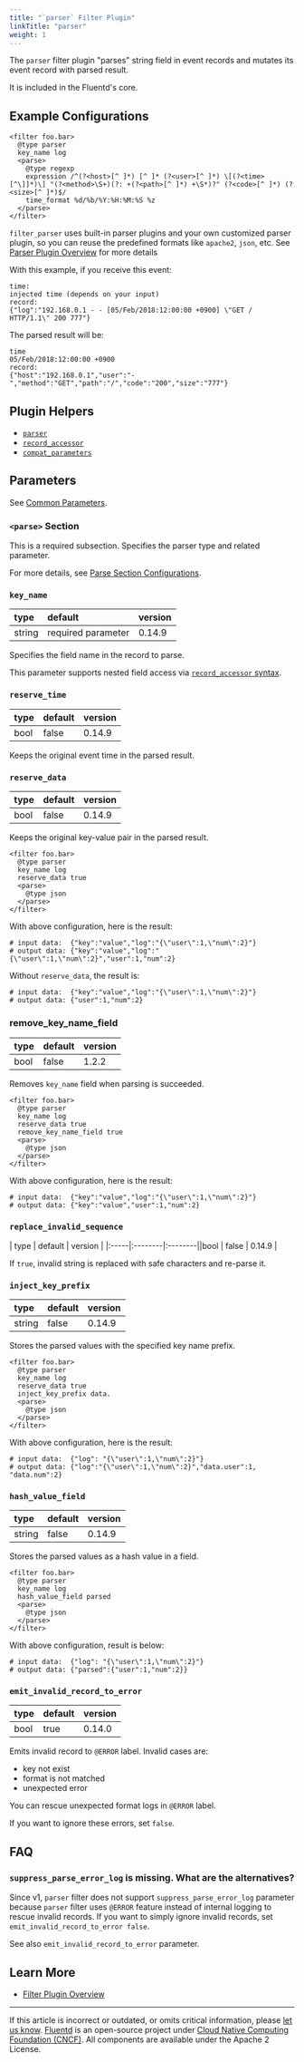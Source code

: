 ```yaml
---
title: "`parser` Filter Plugin"
linkTitle: "parser"
weight: 1
---
```


The `parser` filter plugin "parses" string field in event records and mutates
its event record with parsed result.

It is included in the Fluentd's core.

## Example Configurations

```
<filter foo.bar>
  @type parser
  key_name log
  <parse>
    @type regexp
    expression /^(?<host>[^ ]*) [^ ]* (?<user>[^ ]*) \[(?<time>[^\]]*)\] "(?<method>\S+)(?: +(?<path>[^ ]*) +\S*)?" (?<code>[^ ]*) (?<size>[^ ]*)$/
    time_format %d/%b/%Y:%H:%M:%S %z
  </parse>
</filter>
```

`filter_parser` uses built-in parser plugins and your own customized parser
plugin, so you can reuse the predefined formats like `apache2`, `json`, etc. See
[Parser Plugin Overview](/plugins/parser/README.md) for more details

With this example, if you receive this event:

```
time:
injected time (depends on your input)
record:
{"log":"192.168.0.1 - - [05/Feb/2018:12:00:00 +0900] \"GET / HTTP/1.1\" 200 777"}
```

The parsed result will be:

```
time
05/Feb/2018:12:00:00 +0900
record:
{"host":"192.168.0.1","user":"-","method":"GET","path":"/","code":"200","size":"777"}
```

## Plugin Helpers

- [`parser`](/developer/api-plugin-helper-parser.md)
- [`record_accessor`](/developer/api-plugin-helper-record_accessor.md)
- [`compat_parameters`](/developer/api-plugin-helper-compat_parameters.md)

## Parameters

See [Common Parameters](/configuration/plugin-common-parameters.md).

### `<parse>` Section

This is a required subsection. Specifies the parser type and related parameter.

For more details, see [Parse Section
Configurations](/configuration/parse-section.md).

### `key_name`

| type   | default            | version |
| :----- | :----------------- | :------ |
| string | required parameter | 0.14.9  |

Specifies the field name in the record to parse.

This parameter supports nested field access via [`record_accessor`
syntax](/developer/api-plugin-helper-record_accessor.md/#syntax).

### `reserve_time`

| type | default | version |
| :--- | :------ | :------ |
| bool | false   | 0.14.9  |

Keeps the original event time in the parsed result.

### `reserve_data`

| type | default | version |
| :--- | :------ | :------ |
| bool | false   | 0.14.9  |

Keeps the original key-value pair in the parsed result.

```
<filter foo.bar>
  @type parser
  key_name log
  reserve_data true
  <parse>
    @type json
  </parse>
</filter>
```

With above configuration, here is the result:

```
# input data:  {"key":"value","log":"{\"user\":1,\"num\":2}"}
# output data: {"key":"value","log":"{\"user\":1,\"num\":2}","user":1,"num":2}
```

Without `reserve_data`, the result is:

```
# input data:  {"key":"value","log":"{\"user\":1,\"num\":2}"}
# output data: {"user":1,"num":2}
```

### remove_key_name_field

| type | default | version |
| :--- | :------ | :------ |
| bool | false   | 1.2.2   |

Removes `key_name` field when parsing is succeeded.

```
<filter foo.bar>
  @type parser
  key_name log
  reserve_data true
  remove_key_name_field true
  <parse>
    @type json
  </parse>
</filter>
```

With above configuration, here is the result:

```
# input data:  {"key":"value","log":"{\"user\":1,\"num\":2}"}
# output data: {"key":"value","user":1,"num":2}
```

### `replace_invalid_sequence`

| type | default | version |
|:-----|:--------|:--------||bool | false | 0.14.9 |

If `true`, invalid string is replaced with safe characters and re-parse it.

### `inject_key_prefix`

| type   | default | version |
| :----- | :------ | :------ |
| string | false   | 0.14.9  |

Stores the parsed values with the specified key name prefix.

```
<filter foo.bar>
  @type parser
  key_name log
  reserve_data true
  inject_key_prefix data.
  <parse>
    @type json
  </parse>
</filter>
```

With above configuration, here is the result:

```
# input data:  {"log": "{\"user\":1,\"num\":2}"}
# output data: {"log":"{\"user\":1,\"num\":2}","data.user":1, "data.num":2}
```

### `hash_value_field`

| type   | default | version |
| :----- | :------ | :------ |
| string | false   | 0.14.9  |

Stores the parsed values as a hash value in a field.

```
<filter foo.bar>
  @type parser
  key_name log
  hash_value_field parsed
  <parse>
    @type json
  </parse>
</filter>
```

With above configuration, result is below:

```
# input data:  {"log": "{\"user\":1,\"num\":2}"}
# output data: {"parsed":{"user":1,"num":2}}
```

### `emit_invalid_record_to_error`

| type | default | version |
| :--- | :------ | :------ |
| bool | true    | 0.14.0  |

Emits invalid record to `@ERROR` label. Invalid cases are:

- key not exist
- format is not matched
- unexpected error

You can rescue unexpected format logs in `@ERROR` label.

If you want to ignore these errors, set `false`.

## FAQ

### `suppress_parse_error_log` is missing. What are the alternatives?

Since v1, `parser` filter does not support `suppress_parse_error_log`
parameter because `parser` filter uses `@ERROR` feature instead of
internal logging to rescue invalid records. If you want to simply
ignore invalid records, set `emit_invalid_record_to_error false`.

See also `emit_invalid_record_to_error` parameter.

## Learn More

- [Filter Plugin Overview](/plugins/filter/README.md)

---

If this article is incorrect or outdated, or omits critical information, please
[let us know](https://github.com/fluent/fluentd-docs-gitbook/issues?state=open).
[Fluentd](http://www.fluentd.org/) is an open-source project under [Cloud Native
Computing Foundation (CNCF)](https://cncf.io/). All components are available
under the Apache 2 License.

